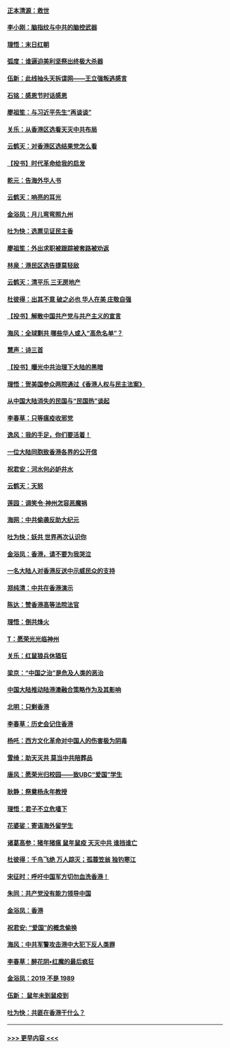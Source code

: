 #### [正本清源：救世](../pages/nsc993/n11689134.md?t=11300211) 
#### [李小刚：脑指纹与中共的脑控武器](../pages/nsc993/n11688900.md?t=11300211) 
#### [理悟：末日红朝](../pages/nsc993/n11688829.md?t=11300211) 
#### [弧度：谁逼迫美利坚祭出终极大杀器](../pages/nsc993/n11688735.md?t=11300211) 
#### [伍新：此线抽头天拆谍网——王立强叛逃感言](../pages/nsc993/n11687981.md?t=11300211) 
#### [石铭：感恩节时话感恩](../pages/nsc993/n11687568.md?t=11300211) 
#### [廖祖笙：与习近平先生“再谈谈”](../pages/nsc993/n11687005.md?t=11300211) 
#### [关乐：从香港区选看天灭中共布局](../pages/nsc993/n11686647.md?t=11300211) 
#### [云鹤天：对香港区选结果党怎么看](../pages/nsc993/n11686216.md?t=11300211) 
#### [【投书】时代革命给我的启发](../pages/nsc993/n11684287.md?t=11300211) 
#### [乾元：告海外华人书](../pages/nsc993/n11684044.md?t=11300211) 
#### [云鹤天：响亮的耳光](../pages/nsc993/n11684254.md?t=11300211) 
#### [金浴凤：月儿弯弯照九州](../pages/nsc993/n11684231.md?t=11300211) 
#### [吐为快：选票见证民主香](../pages/nsc993/n11684206.md?t=11300211) 
#### [廖祖笙：外出求职被跟踪被套路被劝返](../pages/nsc993/n11683874.md?t=11300211) 
#### [林泉：港民区选告捷莫轻敌](../pages/nsc993/n11683930.md?t=11300211) 
#### [云鹤天：清平乐 三无房地产](../pages/nsc993/n11681521.md?t=11300211) 
#### [杜彼得：出其不意 破之必也 华人在美 庄敬自强](../pages/nsc993/n11679554.md?t=11300211) 
#### [【投书】解散中国共产党与共产主义的宣言](../pages/nsc993/n11679177.md?t=11300211) 
#### [海风：全球剿共 哪些华人或入“高危名单”？](../pages/nsc993/n11678617.md?t=11300211) 
#### [慧声：诗三首](../pages/nsc993/n11678848.md?t=11300211) 
#### [【投书】曝光中共治理下大陆的黑暗](../pages/nsc993/n11678674.md?t=11300211) 
#### [理悟：贺美国参众两院通过《香港人权与民主法案》](../pages/nsc993/n11678104.md?t=11300211) 
#### [从中国大陆消失的民国与“民国热”谈起](../pages/nsc993/n11678075.md?t=11300211) 
#### [李春草：只等瘟疫收邪党](../pages/nsc993/n11677308.md?t=11300211) 
#### [逸风：我的手足，你们要活着！](../pages/nsc993/n11676352.md?t=11300211) 
#### [一位大陆同胞致香港各界的公开信](../pages/nsc993/n11675761.md?t=11300211) 
#### [祝君安：河水何必妒井水](../pages/nsc993/n11675746.md?t=11300211) 
#### [云鹤天：天怒](../pages/nsc993/n11675718.md?t=11300211) 
#### [莲园：调笑令‧神州怎容恶魔祸](../pages/nsc993/n11675648.md?t=11300211) 
#### [海网：中共偷袭反助大纪元](../pages/nsc993/n11673515.md?t=11300211) 
#### [吐为快：妖共 世界再次认识你](../pages/nsc993/n11673506.md?t=11300211) 
#### [金浴凤：香港，请不要为我哭泣](../pages/nsc993/n11673248.md?t=11300211) 
#### [一名大陆人对香港反送中示威民众的支持](../pages/nsc993/n11672615.md?t=11300211) 
#### [郑纯清：中共在香港演示](../pages/nsc993/n11670539.md?t=11300211) 
#### [陈达：赞香港高等法院法官](../pages/nsc993/n11669542.md?t=11300211) 
#### [理悟：倒共烽火](../pages/nsc993/n11668844.md?t=11300211) 
#### [T：愿荣光光临神州](../pages/nsc993/n11668421.md?t=11300211) 
#### [关乐：红鼠狼兵休猖狂](../pages/nsc993/n11668378.md?t=11300211) 
#### [梁京：“中国之治”是危及人类的恶治](../pages/nsc993/n11668328.md?t=11300211) 
#### [中国大陆推动陆港澳融合策略作为及其影响](../pages/nsc993/n11668157.md?t=11300211) 
#### [北明：只剩香港](../pages/nsc993/n11668002.md?t=11300211) 
#### [李春草：历史会记住香港](../pages/nsc993/n11667927.md?t=11300211) 
#### [杨吒：西方文化革命对中国人的伤害极为阴毒](../pages/nsc993/n11664521.md?t=11300211) 
#### [雪绮：助天灭共 莫当中共陪葬品](../pages/nsc993/n11662650.md?t=11300211) 
#### [唐风：愿荣光归校园——致UBC“爱国”学生](../pages/nsc993/n11662194.md?t=11300211) 
#### [耿静：祭奠杨永年教授](../pages/nsc993/n11662514.md?t=11300211) 
#### [理悟：君子不立危墙下](../pages/nsc993/n11662172.md?t=11300211) 
#### [花婆娑：寄语海外留学生](../pages/nsc993/n11662121.md?t=11300211) 
#### [诸葛高参：猪年猪瘟 鼠年鼠疫 天灭中共 谁挡谁亡](../pages/nsc993/n11661980.md?t=11300211) 
#### [杜彼得：千鸟飞绝 万人踪灭；孤蓑笠翁 独钓寒江](../pages/nsc993/n11661170.md?t=11300211) 
#### [宋征时：呼吁中国军方切勿血洗香港！](../pages/nsc993/n11415318.md?t=11300211) 
#### [朱同：共产党没有能力领导中国](../pages/nsc993/n11660421.md?t=11300211) 
#### [金浴凤：香港](../pages/nsc993/n11660419.md?t=11300211) 
#### [祝君安: “爱国”的概念偷换](../pages/nsc993/n11659706.md?t=11300211) 
#### [海风：中共军警攻击港中大犯下反人类罪](../pages/nsc993/n11659632.md?t=11300211) 
#### [李春草：醉花阴•红魔的最后疯狂](../pages/nsc993/n11659287.md?t=11300211) 
#### [金浴凤：2019 不是 1989](../pages/nsc993/n11657663.md?t=11300211) 
#### [伍新： 鼠年未到鼠疫到](../pages/nsc993/n11655098.md?t=11300211) 
#### [吐为快：共匪在香港干什么？](../pages/nsc993/n11654891.md?t=11300211) 

----
#### [ >>> 更早内容 <<< ](../indexes/nsc993-earlier.md)
